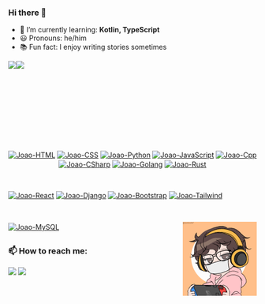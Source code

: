 ### Hi there 🐨

- 📘 I’m currently learning: **Kotlin, TypeScript**
- 😃 Pronouns: he/him
- 📚 Fun fact: I enjoy writing stories sometimes

<div style="display: flex" align="center">
 <img height="180em" src="https://github-readme-stats.vercel.app/api?username=joaoeduardogomes&show_icons=true&theme=vue&include_all_commits=true&count_private=true"/>
 <img height="180em" src="https://github-readme-stats.vercel.app/api/top-langs/?username=joaoeduardogomes&layout=compact&langs_count=7&theme=vue-dark"/>
</div>

 
<div style="display: inline-block" align="center">
 <HTML>
  <a href="https://www.w3schools.com/html/" target="_blank"><img align="center" alt="Joao-HTML" src="https://icongr.am/devicon/html5-original-wordmark.svg?size=45&color=currentColor"></a>
 
  <CSS>
   <a href="https://www.w3schools.com/css/" target="_blank"><img align="center" alt="Joao-CSS" src="https://icongr.am/devicon/css3-original-wordmark.svg?size=45&color=currentColor"></a>
 
<Python>
  <a href="https://www.python.org/" target="_blank"><img align="center" alt="Joao-Python" src="https://icongr.am/devicon/python-original.svg?size=45&color=currentColor"></a>
 
<JavaScript>
  <a href="https://www.javascript.com/" target="_blank"><img align="center" alt="Joao-JavaScript" src="https://icongr.am/devicon/javascript-original.svg?size=45&color=currentColor"></a>
 
<Cpp>
 <a href="https://docs.microsoft.com/pt-br/cpp/windows/latest-supported-vc-redist?view=msvc-170" target="_blank"><img align="center" alt="Joao-Cpp" src="https://icongr.am/devicon/cplusplus-original.svg?size=45&color=currentColor"></a>
 
<Csharp>
 <a href="https://docs.microsoft.com/pt-br/dotnet/csharp/" target="_blank"><img align="center" alt="Joao-CSharp" src="https://icongr.am/devicon/csharp-original.svg?size=45&color=currentColor"></a>
 
<Golang>
 <a href="https://go.dev" target="_blank"><img align="center" alt="Joao-Golang" src="https://icongr.am/devicon/go-original.svg?size=45&color=currentColor"></a>
 
 <Rust>
 <a href="https://www.rust-lang.org" target="_blank"><img align="center" alt="Joao-Rust" src="https://icongr.am/simple/rust.svg?size=46&color=currentColor&colored=false"></a>
</div>

\
<FRAMEWORKS>
<div style="display: inline-block" align="center">
<React>
  <a href="https://reactjs.org/" target="_blank"><img align="center" alt="Joao-React" src="https://icongr.am/devicon/react-original-wordmark.svg?size=45&color=currentColor"></a>
 
 <Django>
  <a href="https://www.djangoproject.com" target="_blank"><img align="center" alt="Joao-Django" src="https://icongr.am/devicon/django-original.svg?size=45&color=38bdf8"></a>
   
  <Bootstrap>
  <a href="https://getbootstrap.com" target="_blank"><img align="center" alt="Joao-Bootstrap" src="https://icongr.am/devicon/bootstrap-plain-wordmark.svg?size=45&color=7611f7"></a>
   
  <Tailwind>
 <a href="https://tailwindcss.com/" target="_blank"><img align="center" alt="Joao-Tailwind" src="https://icongr.am/simple/tailwindcss.svg?size=45&color=38bdf8&colored=false"></a>
 </div>
   
 \
 <FERRAMENTAS>
 <div style="display: inline-block" align="center">
  
 <MySQL>
  <a href="https://www.mysql.com" target="_blank"><img align="center" alt="Joao-MySQL" src="https://icongr.am/devicon/mysql-original-wordmark.svg?size=45&color=currentColor"></a>
 </div>
  
  <img align="right" alt="Joao-char" src="https://github.com/joaoeduardogomes/joaoeduardogomes/blob/main/char.gif?raw=true" width="150" height="150">
  
##
  
### 📫 How to reach me: 
<span>
  <a href = "mailto:joaogomes.trad@gmail.com" target="_blank"><img src="https://img.shields.io/badge/Gmail-D14836?style=for-the-badge&logo=gmail&logoColor=white" target="_blank"></a>
  <a href="https://www.linkedin.com/in/jo%C3%A3o-eduardo-gomes-33868b14b/" target="_blank"><img src="https://img.shields.io/badge/-LinkedIn-%230077B5?style=for-the-badge&logo=linkedin&logoColor=white" target="_blank"></a> 
</span>
  

##

  

